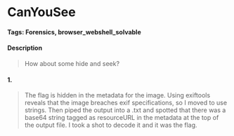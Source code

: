 # CanYouSee

#### Tags: Forensics, browser_webshell_solvable

#### Description
> How about some hide and seek?

#### 1. 
> The flag is hidden in the metadata for the image. Using exiftools reveals that the image breaches exif specifications, so I moved to use strings. Then piped the output into a .txt and spotted that there was a base64 string tagged as resourceURL in the metadata at the top of the output file. I took a shot to decode it and it was the flag. 